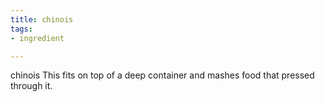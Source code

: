```yaml
---
title: chinois
tags:
- ingredient

---
```

chinois This fits on top of a deep container and mashes food that pressed through it.
